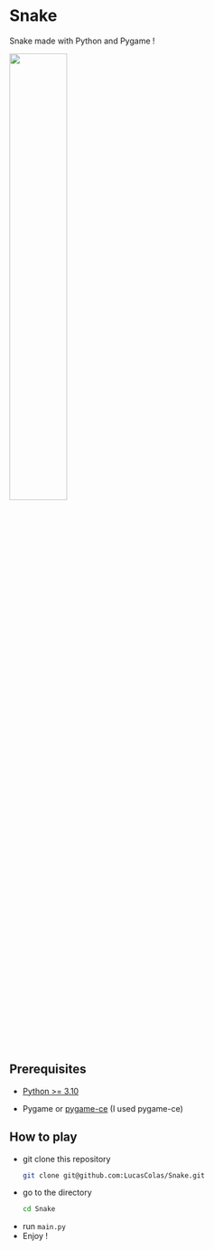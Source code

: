 # Snake
Snake made with Python and Pygame !

<img src="https://github.com/LucasColas/Snake/blob/main/img/Capture%20d'%C3%A9cran%202024-07-09%20083013.png" width=45% height=45%>


## Prerequisites 
* [Python >= 3.10](https://www.python.org/)

* Pygame or [pygame-ce](https://pyga.me/) (I used pygame-ce)

## How to play
* git clone this repository
  ```bash
  git clone git@github.com:LucasColas/Snake.git
  ```
* go to the directory
  ```bash
  cd Snake
  ```
* run `main.py`
* Enjoy !



